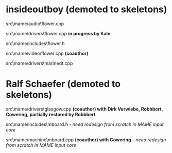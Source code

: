 insideoutboy (demoted to skeletons)
============

src\mame\audio\flower.cpp

src\mame\drivers\flower.cpp **in progress by Kale**

src\mame\includes\flower.h

src\mame\video\flower.cpp **(coauthor)**

src\mame\drivers\marinedt.cpp 


Ralf Schaefer (demoted to skeletons)
=============
src\mame\drivers\glasgow.cpp **(coauthor) with Dirk Verwiebe, Robbbert, Cowering**, **partially restored by Robbbert**

src\mame\includes\mboard.h - *need redesign from scratch in MAME input core*

src\mame\machine\mboard.cpp **(coauthor) with Cowering** - *need redesign from scratch in MAME input core*
